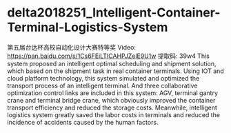 # delta2018251_Intelligent-Container-Terminal-Logistics-System
第五届台达杯高校自动化设计大赛特等奖
Video: https://pan.baidu.com/s/1Cs6FEiLTICAHPJZelE9U1w 提取码: 39w4
This system proposed an intelligent optimal scheduling and shipment   solution, which based on the shipment task in real container terminals. Using IOT and cloud platform technology, this system simulated and optimized the transport process of an intelligent terminal. And three collaborative optimization control links are included in this system: AGV, terminal gantry crane and terminal bridge crane, which obviously improved the container transport efficiency and reduced the storage costs. Meanwhile, intelligent logistics system greatly saved the labor costs in terminals and reduced the incidence of accidents caused by the human factors.
